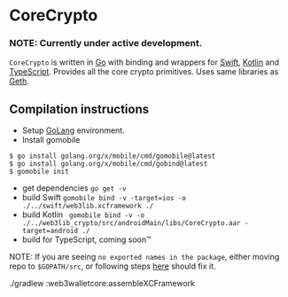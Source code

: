 # CoreCrypto
 
### NOTE: Currently under active development.

`CoreCrypto` is written in [Go](https://go.dev) with binding and wrappers for 
[Swift](https://www.swift.org), [Kotlin](https://kotlinlang.org) and 
[TypeScript](https://www.typescriptlang.org). Provides all the core crypto
primitives. Uses same libraries as [Geth](https://github.com/ethereum/go-ethereum).

## Compilation instructions

- Setup [GoLang](https://go.dev/doc/install) environment. 
- Install gomobile
```
$ go install golang.org/x/mobile/cmd/gomobile@latest
$ go install golang.org/x/mobile/cmd/gobind@latest
$ gomobile init
```
- get dependencies `go get -v`
- build Swift `gomobile bind -v -target=ios -o ./../swift/web3lib.xcframework ./`
- build Kotlin ` gomobile bind -v -o ./../web3lib_crypto/src/androidMain/libs/CoreCrypto.aar -target=android ./`
- build for TypeScript, coming soon™

NOTE: If you are seeing `no exported names in the package`, either moving 
repo to `$GOPATH/src`, or following steps [here](https://github.com/golang/go/issues/37961#issuecomment-673854585) should fix it.

./gradlew :web3walletcore:assembleXCFramework
